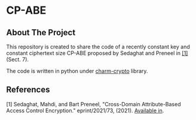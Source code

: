 # CP-ABE
<!-- ABOUT THE PROJECT -->
## About The Project
This repository is created to share the code of a recently constant key and constant ciphertext size CP-ABE proposed by Sedaghat and Preneel in [[1]](#1) (Sect. 7). 

The code is written in python under [charm-crypto](https://github.com/iulianiosep/charm-crypto) library. 

## References
<a id="1">[1]</a> Sedaghat, Mahdi, and Bart Preneel, 
"Cross-Domain Attribute-Based Access Control Encryption." 
eprint/2021/73, (2021). [Available in](https://www.esat.kuleuven.be/cosic/publications/article-3308.pdf).
